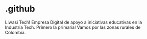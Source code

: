 # .github
Liwasi Tech! Empresa Digital de apoyo a iniciativas educativas en la Industria Tech. Primero la primaria! Vamos por las zonas rurales de Colombia.
